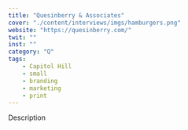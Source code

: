 ```yaml
---
title: "Quesinberry & Associates"
cover: "./content/interviews/imgs/hamburgers.png"
website: "https://quesinberry.com/"
twit: ""
inst: ""
category: "Q"
tags:
    - Capitol Hill
    - small
    - branding
    - marketing
    - print
---
```


Description
